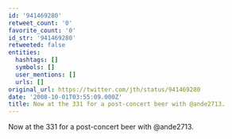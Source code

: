 ```yaml
---
id: '941469280'
retweet_count: '0'
favorite_count: '0'
id_str: '941469280'
retweeted: false
entities:
  hashtags: []
  symbols: []
  user_mentions: []
  urls: []
original_url: https://twitter.com/jth/status/941469280
date: '2008-10-01T03:55:09.000Z'
title: Now at the 331 for a post-concert beer with @ande2713.
---
```


Now at the 331 for a post-concert beer with @ande2713.